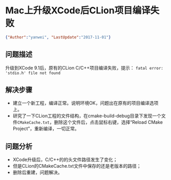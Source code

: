 # Mac上升级XCode后CLion项目编译失败

<link rel="stylesheet" type="text/css" href="../auto-number-title.css" />

```json
{"Author":"yanwei", "LastUpdate":"2017-11-01"}
```

## 问题描述

升级到XCode 9.1后，原有的CLion C/C++项目编译失败，提示：
`fatal error: 'stdio.h' file not found`

## 解决步骤

* 建立一个新工程，编译正常。说明环境OK，问题出在原有的项目编译选项上。
* 研究了一下CLion工程的文件结构，在cmake-build-debug目录下发现一个文件`CMakeCache.txt`，删除这个文件后，点击鼠标右键，选择“Reload CMake Project”，重新编译，一切正常。

## 问题分析

* XCode升级后，C/C++的的头文件路径发生了变化；
* 但是CLion的CMakeCache.txt文件中保存的还是老版本的路径；
* 删除后重建，问题解决。